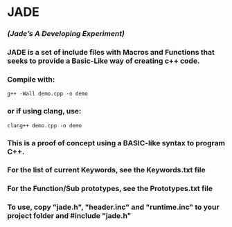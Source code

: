 # JADE

### *(Jade’s A Developing Experiment)*

### JADE is a set of include files with Macros and Functions that seeks to provide a Basic-Like way of creating c++ code.

### Compile with:  

`g++ -Wall demo.cpp -o demo `

### or if using clang, use:

`clang++ demo.cpp -o demo`

### This is a proof of concept using a BASIC-like syntax to program C++.

### For the list of current Keywords, see the Keywords.txt file

### For the Function/Sub prototypes, see the Prototypes.txt file

### To use, copy "jade.h", "header.inc" and "runtime.inc" to your project folder and #include "jade.h"
